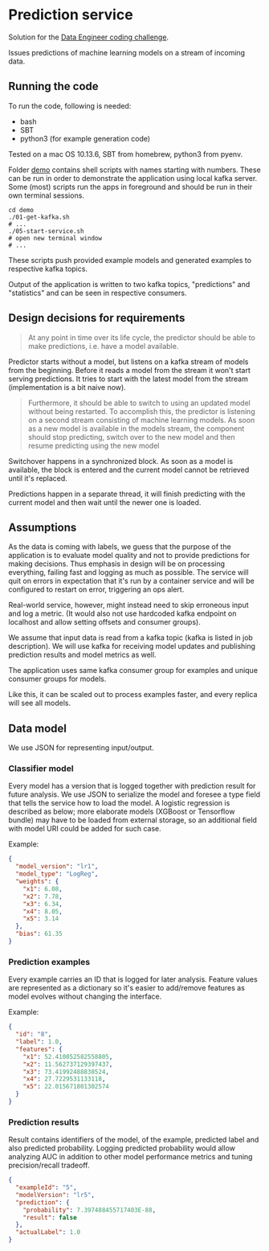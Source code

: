 # Prediction service

Solution for the [Data Engineer coding challenge](./Data%20Engineer%20coding%20challenge.pdf).

Issues predictions of machine learning models on a stream of incoming data.

## Running the code

To run the code, following is needed:

- bash
- SBT
- python3 (for example generation code)

Tested on a mac OS 10.13.6, SBT from homebrew, python3 from pyenv.

Folder [demo](./demo) contains shell scripts with names starting with numbers. These can be run
in order to demonstrate the application using local kafka server. Some (most) scripts run the apps in foreground and
 should be run in their own terminal sessions.
 
```shell script
cd demo
./01-get-kafka.sh
# ...
./05-start-service.sh
# open new terminal window
# ...
```

These scripts push provided example models and generated examples to respective kafka topics.

Output of the application is written to two kafka topics, "predictions" and "statistics" and can be seen in respective
consumers.

## Design decisions for requirements

> At any point in time over its life cycle, the predictor should be able to make predictions, i.e. have a model available.
 
Predictor starts without a model, but listens on a kafka stream of models from the beginning.
 Before it reads a model from the stream it won't start serving predictions.
It tries to start with the latest model from the stream (implementation is a bit naive now).

> Furthermore, it should be able to switch to using an updated model without being restarted.
> To accomplish this, the predictor is listening on a second stream consisting of machine learning models. 
> As soon as a new model is available in the models stream, the component should stop predicting, switch over
> to the new model and then resume predicting using the new model

Switchover happens in a synchronized block. As soon as a model is available, the block is entered and the current
model cannot be retrieved until it's replaced.

Predictions happen in a separate thread, it will finish predicting with the current model and then wait until the 
newer one is loaded.

## Assumptions

As the data is coming with labels, we guess that the purpose of the application is to evaluate model quality and
 not to provide predictions for making decisions. Thus emphasis in design will be on processing everything, failing fast
 and logging as much as possible. The service will quit on errors in expectation that it's run by a container service
 and will be configured to restart on error, triggering an ops alert.
 
Real-world service, however, might instead need to skip erroneous input and log a metric. (It would also not use
hardcoded kafka endpoint on localhost and allow setting offsets and consumer groups).

We assume that input data is read from a kafka topic (kafka is listed in job description). We will use kafka
 for receiving model updates and publishing prediction results and model metrics as well.

The application uses same kafka consumer group for examples and unique consumer groups for models.

Like this, it can be scaled out to process examples faster, and every replica will see all models.

## Data model

We use JSON for representing input/output.

### Classifier model

Every model has a version that is logged together with prediction result for future analysis.
We use JSON to serialize the model and foresee a type field that tells the service how to load the model.
A logistic regression is described as below; more elaborate models (XGBoost or Tensorflow bundle) may have to be loaded
 from external storage, so an additional field with model URI could be added for such case.  

Example:

```json
{
  "model_version": "lr1",
  "model_type": "LogReg",
  "weights": {
    "x1": 6.08,
    "x2": 7.78,
    "x3": 6.34,
    "x4": 8.05,
    "x5": 3.14
  },
  "bias": 61.35
}
```

### Prediction examples

Every example carries an ID that is logged for later analysis. Feature values are represented as a dictionary so it's 
easier to add/remove features as model evolves without changing the interface. 

Example:

```json
{
  "id": "8",
  "label": 1.0,
  "features": {
    "x1": 52.410052582558805,
    "x2": 11.562737129397437,
    "x3": 73.41992488838524,
    "x4": 27.7229531133118,
    "x5": 22.015671801302574
  }
}
```

### Prediction results

Result contains identifiers of the model, of the example, predicted label and also predicted probability.
 Logging predicted probability would allow analyzing AUC in addition to other model performance metrics and
 tuning precision/recall tradeoff.

```json
{
  "exampleId": "5",
  "modelVersion": "lr5",
  "prediction": {
    "probability": 7.397488455717403E-88,
    "result": false
  },
  "actualLabel": 1.0
}
```

